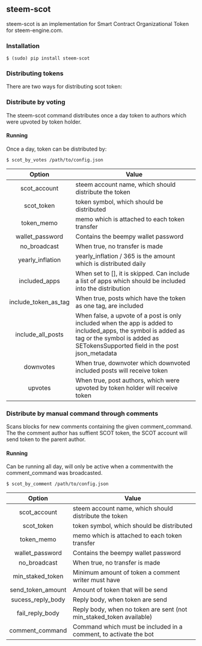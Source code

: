 ## steem-scot
steem-scot is an implementation for Smart Contract Organizational Token for steem-engine.com.


### Installation

```
$ (sudo) pip install steem-scot
```

### Distributing tokens
There are two ways for distributing scot token:

### Distribute by voting
The steem-scot command distributes once a day token to authors which were upvoted by token holder.


#### Running
Once a day, token can be distributed by:

```
$ scot_by_votes /path/to/config.json
```

|        Option       | Value                                                |
|:-------------------:|------------------------------------------------------|
| scot_account | steem account name, which should distribute the token       |
| scot_token   | token symbol, which should be distributed                   |
| token_memo   | memo which is attached to each token transfer               |
| wallet_password | Contains the beempy wallet password |
| no_broadcast | When true, no transfer is made |
| yearly_inflation | yearly_inflation / 365 is the amount which is distributed daily |
| included_apps | When set to [], it is skipped. Can include a list of apps which should be included into the distribution |
| include_token_as_tag | When true, posts which have the token as one tag, are included |
| include_all_posts | When false, a upvote of a post is only included when the app is added to included_apps, the symbol is added as tag or the symbol is added as SETokensSupported field in the post json_metadata |
| downvotes | When true, downvoter which downvoted included posts will receive token |
| upvotes | When true, post authors, which were upvoted by token holder will receive token |



### Distribute by manual command through comments
Scans blocks for new comments containing the given comment_command. The the comment author has suffient
SCOT token, the SCOT account will send token to the parent author.


#### Running
Can be running all day, will only be active when a commentwith the comment_command was broadcasted.

```
$ scot_by_comment /path/to/config.json
```

|        Option       | Value                                                |
|:-------------------:|------------------------------------------------------|
| scot_account | steem account name, which should distribute the token       |
| scot_token   | token symbol, which should be distributed                   |
| token_memo   | memo which is attached to each token transfer               |
| wallet_password | Contains the beempy wallet password |
| no_broadcast | When true, no transfer is made |
| min_staked_token | Minimum amount of token a comment writer must have |
| send_token_amount | Amount of token that will be send|
| sucess_reply_body | Reply body, when token are send|
| fail_reply_body | Reply body, when no token are sent (not min_staked_token available) |
| comment_command | Command which must be included in a comment, to activate the bot |

